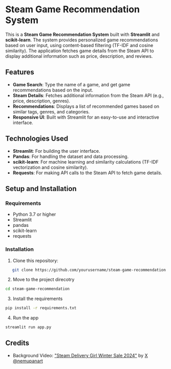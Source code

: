 # Steam Game Recommendation System

This is a **Steam Game Recommendation System** built with **Streamlit** and **scikit-learn**. The system provides personalized game recommendations based on user input, using content-based filtering (TF-IDF and cosine similarity). The application fetches game details from the Steam API to display additional information such as price, description, and reviews.

## Features

- **Game Search**: Type the name of a game, and get game recommendations based on the input.
- **Steam Details**: Fetches additional information from the Steam API (e.g., price, description, genres).
- **Recommendations**: Displays a list of recommended games based on similar tags, genres, and categories.
- **Responsive UI**: Built with Streamlit for an easy-to-use and interactive interface.

## Technologies Used

- **Streamlit**: For building the user interface.
- **Pandas**: For handling the dataset and data processing.
- **scikit-learn**: For machine learning and similarity calculations (TF-IDF vectorization and cosine similarity).
- **Requests**: For making API calls to the Steam API to fetch game details.

## Setup and Installation

### Requirements

- Python 3.7 or higher
- Streamlit
- pandas
- scikit-learn
- requests

### Installation

1. Clone this repository:

```bash
   git clone https://github.com/yourusername/steam-game-recommendation.git
```
   
2. Move to the project direcotry

```bash
cd steam-game-recommendation
```
3. Install the requirements
```bash
pip install -r requirements.txt
```
4. Run the app
```bash
streamlit run app.py
```

## Credits

- Background Video: ["Steam Delivery Girl Winter Sale 2024"](https://moewalls.com/others/steam-delivery-girl-winter-sale-2024-live-wallpaper/) by [X @nemupanart](https://x.com/nemupanart)
